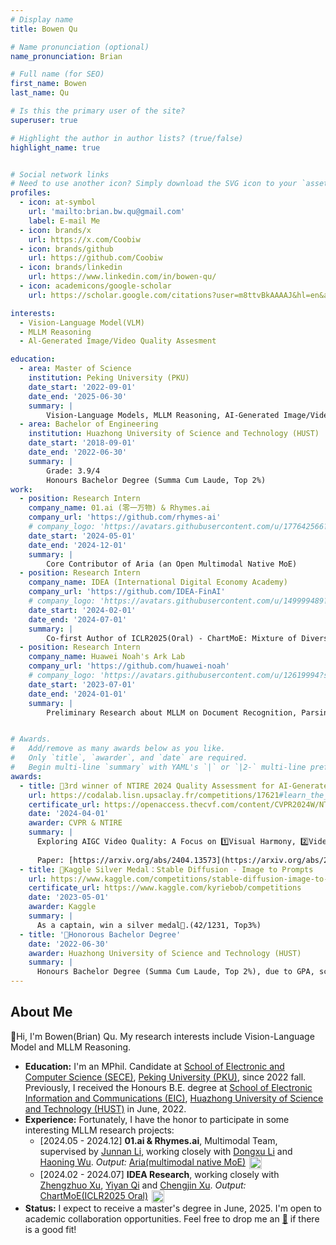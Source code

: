 ```yaml
---
# Display name
title: Bowen Qu

# Name pronunciation (optional)
name_pronunciation: Brian

# Full name (for SEO)
first_name: Bowen
last_name: Qu

# Is this the primary user of the site?
superuser: true

# Highlight the author in author lists? (true/false)
highlight_name: true


# Social network links
# Need to use another icon? Simply download the SVG icon to your `assets/media/icons/` folder.
profiles:
  - icon: at-symbol
    url: 'mailto:brian.bw.qu@gmail.com'
    label: E-mail Me
  - icon: brands/x
    url: https://x.com/Coobiw
  - icon: brands/github
    url: https://github.com/Coobiw
  - icon: brands/linkedin
    url: https://www.linkedin.com/in/bowen-qu/
  - icon: academicons/google-scholar
    url: https://scholar.google.com/citations?user=m8ttvBkAAAAJ&hl=en&authuser=2

interests:
  - Vision-Language Model(VLM)
  - MLLM Reasoning
  - Al-Generated Image/Video Quality Assesment

education:
  - area: Master of Science
    institution: Peking University (PKU)
    date_start: '2022-09-01'
    date_end: '2025-06-30'
    summary: |
        Vision-Language Models, MLLM Reasoning, AI-Generated Image/Video Quality Assesment
  - area: Bachelor of Engineering
    institution: Huazhong University of Science and Technology (HUST)
    date_start: '2018-09-01'
    date_end: '2022-06-30'
    summary: |
        Grade: 3.9/4
        Honours Bachelor Degree (Summa Cum Laude, Top 2%)
work:
  - position: Research Intern
    company_name: 01.ai (零一万物) & Rhymes.ai
    company_url: 'https://github.com/rhymes-ai'
    # company_logo: 'https://avatars.githubusercontent.com/u/177642566?s=200&v=4'
    date_start: '2024-05-01'
    date_end: '2024-12-01'
    summary: |
        Core Contributor of Aria (an Open Multimodal Native MoE)
  - position: Research Intern
    company_name: IDEA (International Digital Economy Academy)
    company_url: 'https://github.com/IDEA-FinAI'
    # company_logo: 'https://avatars.githubusercontent.com/u/149999489?s=200&v=4'
    date_start: '2024-02-01'
    date_end: '2024-07-01'
    summary: |
        Co-first Author of ICLR2025(Oral) - ChartMoE: Mixture of Diversely Aligned Expert Connector for Chart Understanding
  - position: Research Intern
    company_name: Huawei Noah's Ark Lab
    company_url: 'https://github.com/huawei-noah'
    # company_logo: 'https://avatars.githubusercontent.com/u/12619994?s=200&v=4'
    date_start: '2023-07-01'
    date_end: '2024-01-01'
    summary: |
        Preliminary Research about MLLM on Document Recognition, Parsing and Understannding.


# Awards.
#   Add/remove as many awards below as you like.
#   Only `title`, `awarder`, and `date` are required.
#   Begin multi-line `summary` with YAML's `|` or `|2-` multi-line prefix and indent 2 spaces below.
awards:
  - title: 🥉3rd winner of NTIRE 2024 Quality Assessment for AI-Generated Content - Track 2 Video
    url: https://codalab.lisn.upsaclay.fr/competitions/17621#learn_the_details
    certificate_url: https://openaccess.thecvf.com/content/CVPR2024W/NTIRE/papers/Qu_Exploring_AIGC_Video_Quality_A_Focus_on_Visual_Harmony_Video-Text_CVPRW_2024_paper.pdf
    date: '2024-04-01'
    awarder: CVPR & NTIRE
    summary: |
      Exploring AIGC Video Quality: A Focus on 1️⃣Visual Harmony, 2️⃣Video-Text Consistency and 3️⃣Domain Distribution Gap. 
      
      Paper: [https://arxiv.org/abs/2404.13573](https://arxiv.org/abs/2404.13573)
  - title: 🥈Kaggle Silver Medal：Stable Diffusion - Image to Prompts
    url: https://www.kaggle.com/competitions/stable-diffusion-image-to-prompts
    certificate_url: https://www.kaggle.com/kyriebob/competitions
    date: '2023-05-01'
    awarder: Kaggle
    summary: |
      As a captain, win a silver medal🥈.(42/1231, Top3%)
  - title: '🏅Honorous Bachelor Degree'
    date: '2022-06-30'
    awarder: Huazhong University of Science and Technology (HUST)
    summary: |
      Honours Bachelor Degree (Summa Cum Laude, Top 2%), due to GPA, scientific research achievements, and student work awards.
---
```

## About Me
👋Hi, I'm Bowen(Brian) Qu. My research interests include Vision-Language Model and MLLM Reasoning.

- **Education:** I'm an MPhil. Candidate at [School of Electronic and Computer Science (SECE)](https://www.ece.pku.edu.cn/en/), [Peking University (PKU)](https://english.pku.edu.cn/), since 2022 fall. Previously, I received the Honours B.E. degree at [School of Electronic Information and Communications (EIC)](http://ei.hust.edu.cn/), [Huazhong University of Science and Technology (HUST)](https://www.hust.edu.cn/) in June, 2022.
- **Experience:** Fortunately, I have the honor to participate in some interesting MLLM research projects:
  - [2024.05 - 2024.12] **01.ai & Rhymes.ai**, Multimodal Team, supervised by [Junnan Li](https://scholar.google.com/citations?user=MuUhwi0AAAAJ&hl=en&authuser=2), working closely with [Dongxu Li](https://scholar.google.com/citations?user=h5XtaUUAAAAJ&hl=en&authuser=2) and [Haoning Wu](https://teowu.github.io/). *Output:* [Aria(multimodal native MoE)](https://github.com/rhymes-ai/Aria) [<img src="https://img.shields.io/github/stars/rhymes-ai/Aria" style="width: auto; height: 20px; vertical-align: top; display: inline; margin: 0 2px;">](https://github.com/rhymes-ai/Aria) 
  - [2024.02 - 2024.07] **IDEA Research**, working closely with [Zhengzhuo Xu](https://xuzhengzhuo.com/), [Yiyan Qi](https://scholar.google.com/citations?user=ZG9GqnMAAAAJ&hl=en) and [Chengjin Xu](https://scholar.google.de/citations?user=sIts5VgAAAAJ&hl=zh-CN). *Output:* [ChartMoE(ICLR2025 Oral)](https://github.com/IDEA-FinAI/ChartMoE) [<img src="https://img.shields.io/github/stars/IDEA-FinAI/ChartMoE" style="width: auto; height: 20px; vertical-align: top; display: inline; margin: 0 2px;">](https://github.com/IDEA-FinAI/ChartMoE)
- **Status:** I expect to receive a master's degree in June, 2025. I'm open to academic collaboration opportunities. Feel free to drop me an [📧](mailto:brian.bw.qu@gmail.com) if there is a good fit!
